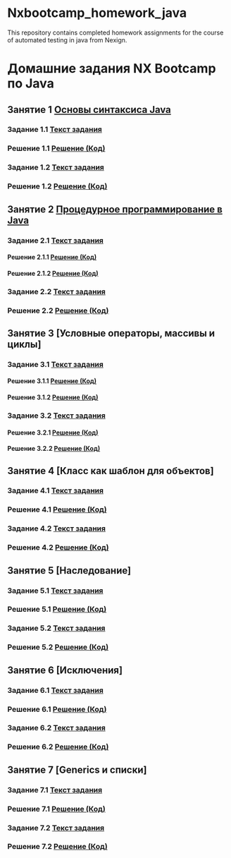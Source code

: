 # Nxbootcamp_homework_java
This repository contains completed homework assignments for the course of automated testing in java from Nexign.

# Домашние задания NX Bootcamp по Java
## Занятие 1 [Основы синтаксиса Java](https://github.com/Sobol-EV/Nxbootcamp_homework_java/tree/main/src/main/java/nx/bootcamp/homework1)
### Задание 1.1 [Текст задания](https://github.com/Sobol-EV/Nxbootcamp_homework_java/blob/main/src/main/java/nx/bootcamp/homework1/Homework1_1.md)
### Решение 1.1 [Решение (Код)](https://github.com/Sobol-EV/Nxbootcamp_homework_java/blob/main/src/main/java/nx/bootcamp/homework1/Homework1_1.java)
### Задание 1.2 [Текст задания](https://github.com/Sobol-EV/Nxbootcamp_homework_java/blob/main/src/main/java/nx/bootcamp/homework1/Homework1_2.md)
### Решение 1.2 [Решение (Код)](https://github.com/Sobol-EV/Nxbootcamp_homework_java/blob/main/src/main/java/nx/bootcamp/homework1/Homework1_2.java)
## Занятие 2 [Процедурное программирование в Java](https://github.com/Sobol-EV/Nxbootcamp_homework_java/tree/main/src/main/java/nx/bootcamp/homework2)
### Задание 2.1 [Текст задания](https://github.com/Sobol-EV/Nxbootcamp_homework_java/blob/main/src/main/java/nx/bootcamp/homework2/Homework2_1.md)
#### Решение 2.1.1 [Решение (Код)](https://github.com/Sobol-EV/Nxbootcamp_homework_java/blob/main/src/main/java/nx/bootcamp/homework2/Homework2_1_1.java)
#### Решение 2.1.2 [Решение (Код)](https://github.com/Sobol-EV/Nxbootcamp_homework_java/blob/main/src/main/java/nx/bootcamp/homework2/Homework2_1_2.java)
### Задание 2.2 [Текст задания](https://github.com/Sobol-EV/Nxbootcamp_homework_java/blob/main/src/main/java/nx/bootcamp/homework2/Homework2_2.md)
### Решение 2.2 [Решение (Код)](https://github.com/Sobol-EV/Nxbootcamp_homework_java/blob/main/src/main/java/nx/bootcamp/homework2/Homework2_2.java)
## Занятие 3 [Условные операторы, массивы и циклы]
### Задание 3.1 [Текст задания](https://github.com/Sobol-EV/Nxbootcamp_homework_java/blob/main/src/main/java/nx/bootcamp/homework3/Homework3_1.md)
#### Решение 3.1.1 [Решение (Код)](https://github.com/Sobol-EV/Nxbootcamp_homework_java/blob/main/src/main/java/nx/bootcamp/homework3/Homework3_1_1.java)
#### Решение 3.1.2 [Решение (Код)](https://github.com/Sobol-EV/Nxbootcamp_homework_java/blob/main/src/main/java/nx/bootcamp/homework3/Homework3_1_2.java)
### Задание 3.2 [Текст задания](https://github.com/Sobol-EV/Nxbootcamp_homework_java/blob/main/src/main/java/nx/bootcamp/homework3/Homework3_2.md)
#### Решение 3.2.1 [Решение (Код)](https://github.com/Sobol-EV/Nxbootcamp_homework_java/blob/main/src/main/java/nx/bootcamp/homework3/Homework3_2_1.java)
#### Решение 3.2.2 [Решение (Код)](https://github.com/Sobol-EV/Nxbootcamp_homework_java/blob/main/src/main/java/nx/bootcamp/homework3/Homework3_2_2.java)
## Занятие 4 [Класс как шаблон для объектов]
### Задание 4.1 [Текст задания](https://github.com/Sobol-EV/Nxbootcamp_homework_java/blob/main/src/main/java/nx/bootcamp/homework4_1/Homework4_1.md)
### Решение 4.1 [Решение (Код)](https://github.com/Sobol-EV/Nxbootcamp_homework_java/tree/main/src/main/java/nx/bootcamp/homework4_1)
### Задание 4.2 [Текст задания](https://github.com/Sobol-EV/Nxbootcamp_homework_java/blob/main/src/main/java/nx/bootcamp/homework4_2/Homework4_2.md)
### Решение 4.2 [Решение (Код)](https://github.com/Sobol-EV/Nxbootcamp_homework_java/tree/main/src/main/java/nx/bootcamp/homework4_2)
## Занятие 5 [Наследование]
### Задание 5.1 [Текст задания](https://github.com/Sobol-EV/Nxbootcamp_homework_java/blob/main/src/main/java/nx/bootcamp/homework5_1/Homework5_1.md)
### Решение 5.1 [Решение (Код)](https://github.com/Sobol-EV/Nxbootcamp_homework_java/tree/main/src/main/java/nx/bootcamp/homework5_1)
### Задание 5.2 [Текст задания](https://github.com/Sobol-EV/Nxbootcamp_homework_java/blob/main/src/main/java/nx/bootcamp/homework5_2/Homework5_2.md)
### Решение 5.2 [Решение (Код)](https://github.com/Sobol-EV/Nxbootcamp_homework_java/tree/main/src/main/java/nx/bootcamp/homework5_2)
## Занятие 6 [Исключения]
### Задание 6.1 [Текст задания](https://github.com/Sobol-EV/Nxbootcamp_homework_java/blob/main/src/main/java/nx/bootcamp/homework6_1/Homework6_1.md)
### Решение 6.1 [Решение (Код)](https://github.com/Sobol-EV/Nxbootcamp_homework_java/tree/main/src/main/java/nx/bootcamp/homework6_1)
### Задание 6.2 [Текст задания](https://github.com/Sobol-EV/Nxbootcamp_homework_java/blob/main/src/main/java/nx/bootcamp/homework6_2/Homework6_2.md)
### Решение 6.2 [Решение (Код)](https://github.com/Sobol-EV/Nxbootcamp_homework_java/tree/main/src/main/java/nx/bootcamp/homework6_2)
## Занятие 7 [Generics и списки]
### Задание 7.1 [Текст задания](https://github.com/Sobol-EV/Nxbootcamp_homework_java/blob/main/src/main/java/nx/bootcamp/homework7_1/Homework7_1.md)
### Решение 7.1 [Решение (Код)](https://github.com/Sobol-EV/Nxbootcamp_homework_java/tree/main/src/main/java/nx/bootcamp/homework7_1)
### Задание 7.2 [Текст задания](https://github.com/Sobol-EV/Nxbootcamp_homework_java/blob/main/src/main/java/nx/bootcamp/homework7_2/Homework7_2.md)
### Решение 7.2 [Решение (Код)](https://github.com/Sobol-EV/Nxbootcamp_homework_java/tree/main/src/main/java/nx/bootcamp/homework7_2)